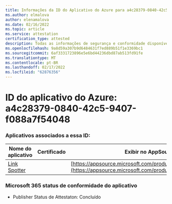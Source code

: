 ```yaml
---
title: Informações da ID do Aplicativo do Azure para a4c28379-0840-42c5-9407-f088a7f54048
ms.author: elmalova
author: elenamalova
ms.date: 02/16/2022
ms.topic: article
ms.service: attestation
certification_type: attested
description: Todas as informações de segurança e conformidade disponíveis para a4c28379-0840-42c5-9407-f088a7f54048.
ms.openlocfilehash: 9a8d59a307b9d6484631f7ed889b51f1e3369bc1
ms.sourcegitcommit: 6af3331723896e5e6bd44236dbd87ab513fd91fe
ms.translationtype: MT
ms.contentlocale: pt-BR
ms.lasthandoff: 02/17/2022
ms.locfileid: "62876356"
---
```

# <a name="azure-app-id-a4c28379-0840-42c5-9407-f088a7f54048"></a>ID do aplicativo do Azure: a4c28379-0840-42c5-9407-f088a7f54048


### <a name="apps-associated-with-this-id"></a>Aplicativos associados a essa ID:
| **Nome do aplicativo** | **Certificado** | **Exibir no AppSource** |
|--------------|---------------|-----------------------|
| [Link Spotter](https://docs.microsoft.com/microsoft-365-app-certification/forward/WA200003092) |  | [https://appsource.microsoft.com/product/office/WA200003092](https://appsource.microsoft.com/product/office/WA200003092) |

### <a name="microsoft-365-app-compliance-status"></a>Microsoft 365 status de conformidade do aplicativo
- Publisher Status de Attestaton: Concluído

